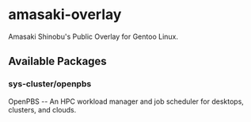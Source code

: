 # amasaki-overlay
Amasaki Shinobu's Public Overlay for Gentoo Linux.

## Available Packages

### sys-cluster/openpbs

OpenPBS -- An HPC workload manager and job scheduler for desktops, clusters, and clouds.


